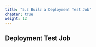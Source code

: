 ```yaml
---
title: "5.3 Build a Deployment Test Job"
chapter: true
weight: 12
---
```


## Deployment Test Job







<!-- URL Links index -->
[1]: https://www.terraform.io
[2]: https://aws.amazon.com/ecr/
[3]: https://aws.amazon.com/apprunner/
[4]: https://www.terraform.io/docs/cloud/
[5]: https://www.terraform.io/docs/cli/index.html
[6]: /040_circleci_setup/43_terraform_cloud_token.html